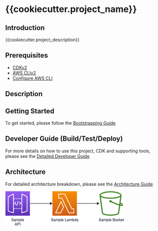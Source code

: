 # {{cookiecutter.project_name}}

## Introduction
{{cookiecutter.project_description}}

## Prerequisites
- [CDKv2](https://docs.aws.amazon.com/cdk/v2/guide/home.html)
- [AWS CLIv2]()
- [Configure AWS CLI](https://docs.aws.amazon.com/cli/latest/userguide/cli-chap-configure.html)

## Description
<ADD PROJECT SUMMARY>

## Getting Started

To get started, please follow the [Bootstrapping Guide](./docs/bootstrapping-guide.md)

## Developer Guide (Build/Test/Deploy)
For more details on how to use this project, CDK and supporting tools, please see the [Detailed Developer Guide](./docs/developer-guide.md)

## Architecture
For detailed architecture breakdown, please see the [Architecture Guide](./docs/architecture-guide.md)

![SampleArchitecture](./docs/images/architecture.png)
